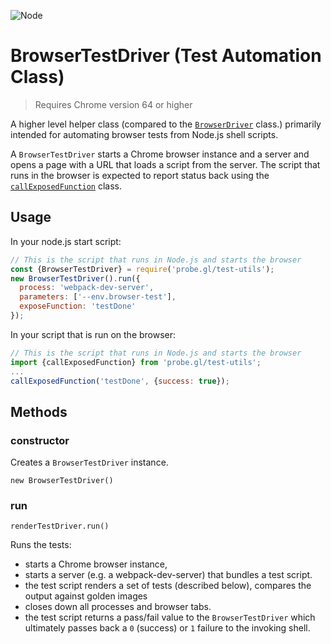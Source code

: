 <p class="badges">
  <img src="https://img.shields.io/badge/Node.js-v8.0-blue.svg?style=flat-square" alt="Node" />
</p>

# BrowserTestDriver (Test Automation Class)

> Requires Chrome version 64 or higher

A higher level helper class (compared to the [`BrowserDriver`](./docs/api-reference/test/browser-task-status) class.) primarily intended for automating browser tests from Node.js shell scripts.

A `BrowserTestDriver` starts a Chrome browser instance and a server and opens a page with a URL that loads a script from the server. The script that runs in the browser is expected to report status back using the [`callExposedFunction`](./docs/api-reference/test/browser-task-status) class.


## Usage

In your node.js start script:
```js
// This is the script that runs in Node.js and starts the browser
const {BrowserTestDriver} = require('probe.gl/test-utils');
new BrowserTestDriver().run({
  process: 'webpack-dev-server',
  parameters: ['--env.browser-test'],
  exposeFunction: 'testDone'
});
```

In your script that is run on the browser:
```js
// This is the script that runs in Node.js and starts the browser
import {callExposedFunction} from 'probe.gl/test-utils';
...
callExposedFunction('testDone', {success: true});
```


## Methods

### constructor

Creates a `BrowserTestDriver` instance.

`new BrowserTestDriver()`


### run

`renderTestDriver.run()`

Runs the tests:
* starts a Chrome browser instance,
* starts a server (e.g. a webpack-dev-server) that bundles a test script.
* the test script renders a set of tests (described below), compares the output against golden images
* closes down all processes and browser tabs.
* the test script returns a pass/fail value to the `BrowserTestDriver` which ultimately passes back a `0` (success) or `1` failure to the invoking shell.
